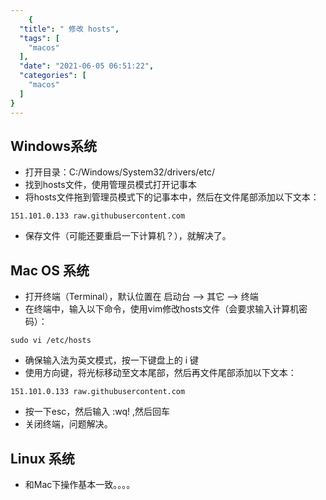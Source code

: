 ```yaml
---
    {
  "title": " 修改 hosts",
  "tags": [
    "macos"
  ],
  "date": "2021-06-05 06:51:22",
  "categories": [
    "macos"
  ]
}
---
```

    
## Windows系统
* 打开目录：C:/Windows/System32/drivers/etc/
* 找到hosts文件，使用管理员模式打开记事本
* 将hosts文件拖到管理员模式下的记事本中，然后在文件尾部添加以下文本：
```
151.101.0.133 raw.githubusercontent.com
```
* 保存文件（可能还要重启一下计算机？），就解决了。

## Mac OS 系统
* 打开终端（Terminal），默认位置在 启动台 --> 其它 --> 终端
* 在终端中，输入以下命令，使用vim修改hosts文件（会要求输入计算机密码）：
```
sudo vi /etc/hosts
```
* 确保输入法为英文模式，按一下键盘上的 i 键
* 使用方向键，将光标移动至文本尾部，然后再文件尾部添加以下文本：
```
151.101.0.133 raw.githubusercontent.com
```
* 按一下esc，然后输入 :wq! ,然后回车
* 关闭终端，问题解决。

## Linux 系统
* 和Mac下操作基本一致。。。。

